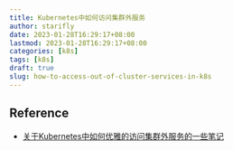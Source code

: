 ```yaml
---
title: Kubernetes中如何访问集群外服务
author: starifly
date: 2023-01-28T16:29:17+08:00
lastmod: 2023-01-28T16:29:17+08:00
categories: [k8s]
tags: [k8s]
draft: true
slug: how-to-access-out-of-cluster-services-in-k8s
---
```


## Reference

- [关于Kubernetes中如何优雅的访问集群外服务的一些笔记](https://blog.csdn.net/sanhewuyang/article/details/128369826)
